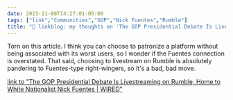 ```yaml
---
date: 2023-11-08T14:27:01-05:00
tags: ["link","Communities","GOP","Nick Fuentes","Rumble"]
title: "🔗 linkblog: my thoughts on 'The GOP Presidential Debate Is Livestreaming on Rumble, Home to White Nationalist Nick Fuentes | WIRED'"
---
```

Torn on this article. I think you can choose to patronize a platform without being associated with its worst users, so I wonder if the Fuentes connection is overstated. That said, choosing to livestream on Rumble is absolutely pandering to Fuentes-type right-wingers, so it's a bad, bad move.

[link to "The GOP Presidential Debate Is Livestreaming on Rumble, Home to White Nationalist Nick Fuentes | WIRED"](https://www.wired.com/story/gop-debate-rumble-livestream-nick-fuentes/)